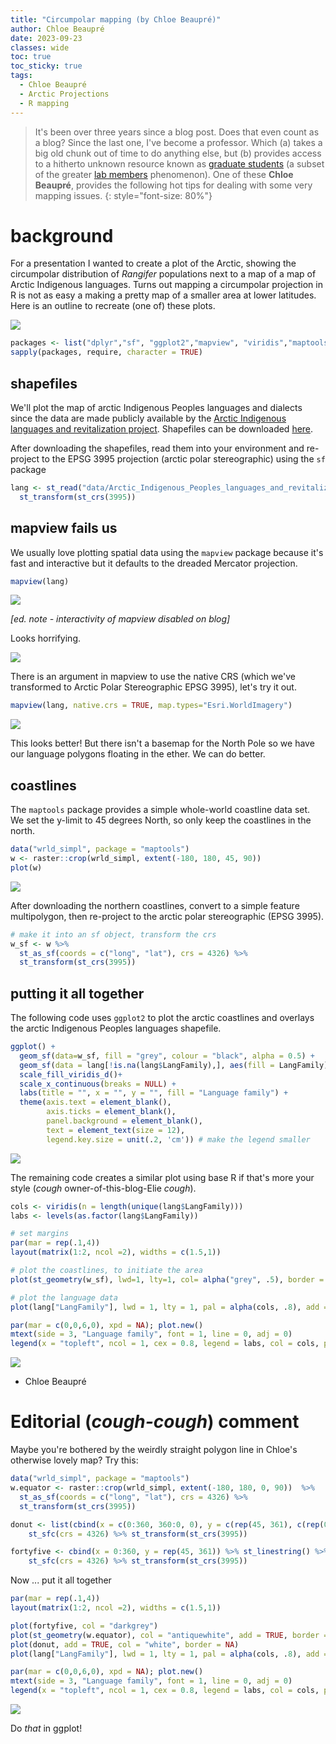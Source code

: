 ```yaml
---
title: "Circumpolar mapping (by Chloe Beaupré)"
author: Chloe Beaupré
date: 2023-09-23
classes: wide
toc: true
toc_sticky: true
tags:
  - Chloe Beaupré
  - Arctic Projections
  - R mapping
---
```



>   It's been over three years since a blog post.  Does that even count as a blog?  Since the last one, I've become a professor.  Which (a) takes a big old chunk out of time to do anything else, but (b) provides access to a hitherto unknown resource known as [graduate students](https://eligurarie.github.io/_pages/labmembers/) (a subset of the greater [lab members](https://eligurarie.github.io/_pages/labmembers/) phenomenon).  One of these **Chloe Beaupré**, provides the following hot tips for dealing with some very mapping issues. 
{: style="font-size: 80%"}

# background

For a presentation I wanted to create a plot of the Arctic, showing the circumpolar distribution of *Rangifer* populations next to a map of a map of Arctic Indigenous languages. Turns out mapping a circumpolar projection in R is not as easy a making a pretty map of a smaller area at lower latitudes. Here is an outline to recreate (one of) these plots.

![](../assets/post04/HerdsLanguages.png)

```r
packages <- list("dplyr","sf", "ggplot2","mapview", "viridis","maptools", "raster")
sapply(packages, require, character = TRUE)
```

## shapefiles

We'll plot the map of arctic Indigenous Peoples languages and dialects since the data are made publicly available by the [Arctic Indigenous languages and revitalization project](https://arctic-indigenous-languages-uito.hub.arcgis.com/). Shapefiles can be downloaded [here](https://arctic-indigenous-languages-uito.hub.arcgis.com/datasets/UITO::arctic-indigenous-peoples-languages-and-revitalization-languages-and-dialects/explore).

After downloading the shapefiles, read them into your environment and re-project to the EPSG 3995 projection (arctic polar stereographic) using the `sf` package


```r
lang <- st_read("data/Arctic_Indigenous_Peoples_languages_and_revitalization_-_Languages_and_Dialects.shp") %>%
  st_transform(st_crs(3995))
```

## mapview fails us

We usually love plotting spatial data using the `mapview` package because it's fast and interactive but it defaults to the dreaded Mercator projection.

```r
mapview(lang)
```

![](../assets/post04/mapview1.png)

*[ed. note - interactivity of mapview disabled on blog]*

Looks horrifying.

![](../assets/post04/DreadedMercator.jpg)

There is an argument in mapview to use the native CRS (which we've transformed to Arctic Polar Stereographic EPSG 3995), let's try it out.

```r
mapview(lang, native.crs = TRUE, map.types="Esri.WorldImagery")
```
![](../assets/post04//mapview2.png)

This looks better! But there isn't a basemap for the North Pole so we have our language polygons floating in the ether. We can do better.

## coastlines

The `maptools` package provides a simple whole-world coastline data set. We set the y-limit to 45 degrees North, so only keep the coastlines in the north.


```r
data("wrld_simpl", package = "maptools")                                                                            
w <- raster::crop(wrld_simpl, extent(-180, 180, 45, 90))                                                                   
plot(w)    
```

<img src="../assets/post04/worldCoastlines-1.png" style="display: block; margin: auto;" />

After downloading the northern coastlines, convert to a simple feature multipolygon, then re-project to the arctic polar stereographic (EPSG 3995).


```r
# make it into an sf object, transform the crs
w_sf <- w %>%
  st_as_sf(coords = c("long", "lat"), crs = 4326) %>%
  st_transform(st_crs(3995))
```

## putting it all together

The following code uses `ggplot2` to plot the arctic coastlines and overlays the arctic Indigenous Peoples languages shapefile.

```r
ggplot() + 
  geom_sf(data=w_sf, fill = "grey", colour = "black", alpha = 0.5) +
  geom_sf(data = lang[!is.na(lang$LangFamily),], aes(fill = LangFamily), alpha = 0.8) +
  scale_fill_viridis_d()+
  scale_x_continuous(breaks = NULL) +
  labs(title = "", x = "", y = "", fill = "Language family") +
  theme(axis.text = element_blank(),
        axis.ticks = element_blank(),
        panel.background = element_blank(), 
        text = element_text(size = 12),
        legend.key.size = unit(.2, 'cm')) # make the legend smaller
```

<img src="../assets/post04/plotLanguages-1.png" style="display: block; margin: auto;" />

The remaining code creates a similar plot using base R if that's more your style (*cough* owner-of-this-blog-Elie *cough*).


```r
cols <- viridis(n = length(unique(lang$LangFamily)))
labs <- levels(as.factor(lang$LangFamily))

# set margins
par(mar = rep(.1,4))
layout(matrix(1:2, ncol =2), widths = c(1.5,1)) 

# plot the coastlines, to initiate the area
plot(st_geometry(w_sf), lwd=1, lty=1, col= alpha("grey", .5), border = "darkgrey")

# plot the language data
plot(lang["LangFamily"], lwd = 1, lty = 1, pal = alpha(cols, .8), add = TRUE, border = NA)

par(mar = c(0,0,6,0), xpd = NA); plot.new()
mtext(side = 3, "Language family", font = 1, line = 0, adj = 0)
legend(x = "topleft", ncol = 1, cex = 0.8, legend = labs, col = cols, pch=15, pt.cex = 1.5, bty = "n")
```

<img src="../assets/post04/baseRPlot-1.png" style="display: block; margin: auto;" />


- Chloe Beaupré

# Editorial (*cough-cough*) comment


Maybe you're bothered by the weirdly straight polygon line in Chloe's otherwise lovely map?  Try this:


```r
data("wrld_simpl", package = "maptools")                                                                            
w.equator <- raster::crop(wrld_simpl, extent(-180, 180, 0, 90))  %>%
  st_as_sf(coords = c("long", "lat"), crs = 4326) %>%
  st_transform(st_crs(3995))                                                               

donut <- list(cbind(x = c(0:360, 360:0, 0), y = c(rep(45, 361), c(rep(0,361)), 45))) %>% st_polygon %>%  
    st_sfc(crs = 4326) %>% st_transform(st_crs(3995)) 

fortyfive <- cbind(x = 0:360, y = rep(45, 361)) %>% st_linestring() %>%  
    st_sfc(crs = 4326) %>% st_transform(st_crs(3995)) 
```

Now ... put it all together


```r
par(mar = rep(.1,4))
layout(matrix(1:2, ncol =2), widths = c(1.5,1)) 

plot(fortyfive, col = "darkgrey")
plot(st_geometry(w.equator), col = "antiquewhite", add = TRUE, border = "darkgrey")
plot(donut, add = TRUE, col = "white", border = NA)
plot(lang["LangFamily"], lwd = 1, lty = 1, pal = alpha(cols, .8), add = TRUE, border = NA)

par(mar = c(0,0,6,0), xpd = NA); plot.new()
mtext(side = 3, "Language family", font = 1, line = 0, adj = 0)
legend(x = "topleft", ncol = 1, cex = 0.8, legend = labs, col = cols, pch=15, pt.cex = 1.5, bty = "n")
```

![](../assets/post04/finalmap.png)

Do *that* in ggplot!

